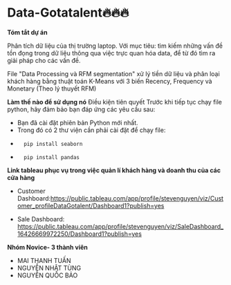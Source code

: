 # Data-Gotatalent🔥🔥🔥

**Tóm tắt dự án**

Phân tích dữ liệu của thị trường laptop. Với mục tiêu: tìm kiếm những vấn đề tồn đọng trong dữ liệu thông qua việc trực quan hóa data, để từ đó tìm ra giải pháp cho các vấn đề.

File "Data Processing và RFM segmentation" xử lý tiền dữ liệu và phân loại khách hàng bằng thuật toán K-Means với 3 biến Recency, Frequency và Monetary (Theo lý thuyết RFM)

**Làm thế nào để sử dụng nó**
Điều kiện tiên quyết
Trước khi tiếp tục chạy file python, hãy đảm bảo bạn đáp ứng các yêu cầu sau:
* Bạn đã cài đặt phiên bản Python mới nhất. 
* Trong đó có 2 thư viện cần phải cài đặt để chạy file:
*       pip install seaborn
*       pip install pandas

**Link tableau phục vụ trong việc quản lí khách hàng và doanh thu của các cửa hàng**

* Customer Dashboard:https://public.tableau.com/app/profile/stevenguyen/viz/Customer_profileDataGotalent/Dashboard1?publish=yes

* Sale Dashboard: https://public.tableau.com/app/profile/stevenguyen/viz/SaleDashboard_16426669972250/Dashboard1?publish=yes

**Nhóm Novice- 3 thành viên**
*   MAI THANH TUẤN
*   NGUYỄN NHẬT TÙNG
*   NGUYỄN QUỐC BẢO
